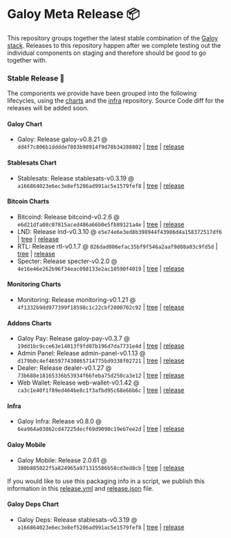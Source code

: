 # Galoy Meta Release 📦

This repository groups together the latest stable combination of the [Galoy stack](https://github.com/GaloyMoney/awesome-galoy#tech-components). 
Releases to this repository happen after we complete testing out the individual components on staging and therefore should be good to go together with.

### Stable Release 🎉

The components we provide have been grouped into the following lifecycles, using the [charts](https://github.com/GaloyMoney/charts) and the [infra](https://github.com/GaloyMoney/galoy-infra) repository. 
Source Code diff for the releases will be added soon.

#### Galoy Chart
- Galoy: Release galoy-v0.8.21 @ `dd4f7c806b1dddde7803b98914f9d78b34288802` | [tree](https://github.com/GaloyMoney/charts/tree/dd4f7c806b1dddde7803b98914f9d78b34288802/charts/galoy) | [release](https://github.com/GaloyMoney/charts/releases/tag/galoy-v0.8.21)

#### Stablesats Chart
- Stablesats: Release stablesats-v0.3.19 @ `a166864023e6ec3e8ef5206ad991ac5e1579fef8` | [tree](https://github.com/GaloyMoney/charts/tree/a166864023e6ec3e8ef5206ad991ac5e1579fef8/charts/stablesats) | [release](https://github.com/GaloyMoney/charts/releases/tag/stablesats-v0.3.19)

#### Bitcoin Charts
- Bitcoind: Release bitcoind-v0.2.6 @ `e6d21dfa08c07815aced486a66b0e5fb89121a4e` | [tree](https://github.com/GaloyMoney/charts/tree/e6d21dfa08c07815aced486a66b0e5fb89121a4e/charts/bitcoind) | [release](https://github.com/GaloyMoney/charts/releases/tag/bitcoind-v0.2.6)
- LND: Release lnd-v0.3.10 @ `e5e74e6e3ed8b398944f43986d4a158372517df6` | [tree](https://github.com/GaloyMoney/charts/tree/e5e74e6e3ed8b398944f43986d4a158372517df6/charts/lnd) | [release](https://github.com/GaloyMoney/charts/releases/tag/lnd-v0.3.10)
- RTL: Release rtl-v0.1.7 @ `026dad006efac35bf9f546a2aaf9d08a03c9fd5d` | [tree](https://github.com/GaloyMoney/charts/tree/026dad006efac35bf9f546a2aaf9d08a03c9fd5d/charts/rtl) | [release](https://github.com/GaloyMoney/charts/releases/tag/rtl-v0.1.7)
- Specter: Release specter-v0.2.0 @ `4e16e46e262b96f34eac098133e2ac10590f4019` | [tree](https://github.com/GaloyMoney/charts/tree/4e16e46e262b96f34eac098133e2ac10590f4019/charts/specter) | [release](https://github.com/GaloyMoney/charts/releases/tag/specter-v0.2.0)

#### Monitoring Charts
- Monitoring: Release monitoring-v0.1.21 @ `4f1332b9dd977399f18598c1c22cbf2000702c92` | [tree](https://github.com/GaloyMoney/charts/tree/4f1332b9dd977399f18598c1c22cbf2000702c92/charts/monitoring) | [release](https://github.com/GaloyMoney/charts/releases/tag/monitoring-v0.1.21)

#### Addons Charts
- Galoy Pay: Release galoy-pay-v0.3.7 @ `19dd1bc9cce63e14013f9fd07b196d7da7731e4d` | [tree](https://github.com/GaloyMoney/charts/tree/19dd1bc9cce63e14013f9fd07b196d7da7731e4d/charts/galoy-pay) | [release](https://github.com/GaloyMoney/charts/releases/tag/galoy-pay-v0.3.7)
- Admin Panel: Release admin-panel-v0.1.13 @ `d179b0c4ef465977430865714775bd9338f02721` | [tree](https://github.com/GaloyMoney/charts/tree/d179b0c4ef465977430865714775bd9338f02721/charts/admin-panel) | [release](https://github.com/GaloyMoney/charts/releases/tag/admin-panel-v0.1.13)
- Dealer: Release dealer-v0.1.27 @ `73b688e18165336b53934f66feba75d250ca3e12` | [tree](https://github.com/GaloyMoney/charts/tree/73b688e18165336b53934f66feba75d250ca3e12/charts/dealer) | [release](https://github.com/GaloyMoney/charts/releases/tag/dealer-v0.1.27)
- Web Wallet: Release web-wallet-v0.1.42 @ `ca3c1e40f1f89ed464be8c1f3afbd95c68e66b6c` | [tree](https://github.com/GaloyMoney/charts/tree/ca3c1e40f1f89ed464be8c1f3afbd95c68e66b6c/charts/web-wallet) | [release](https://github.com/GaloyMoney/charts/releases/tag/web-wallet-v0.1.42)

#### Infra

- Galoy Infra: Release v0.8.0 @ `6ea964a03862cd47225decf69d9090c19eb7ee2d` | [tree](https://github.com/GaloyMoney/galoy-infra/tree/6ea964a03862cd47225decf69d9090c19eb7ee2d) | [release](https://github.com/GaloyMoney/galoy-infra/releases/tag/v0.8.0)

#### Galoy Mobile

- Galoy Mobile: Release 2.0.61 @ `380b885022f5a824965a971315586b58cd3ed8cb` | [tree](https://github.com/GaloyMoney/galoy-mobile/tree/380b885022f5a824965a971315586b58cd3ed8cb) | [release](https://github.com/GaloyMoney/galoy-mobile/releases/tag/2.0.61)

If you would like to use this packaging info in a script, we publish this information in this [release.yml](./release.yml) and [release.json](./release.json) file.

#### Galoy Deps Chart
- Galoy Deps: Release stablesats-v0.3.19 @ `a166864023e6ec3e8ef5206ad991ac5e1579fef8` | [tree](https://github.com/GaloyMoney/charts/tree/a166864023e6ec3e8ef5206ad991ac5e1579fef8/charts/galoy-deps) | [release](https://github.com/GaloyMoney/charts/releases/tag/stablesats-v0.3.19)
